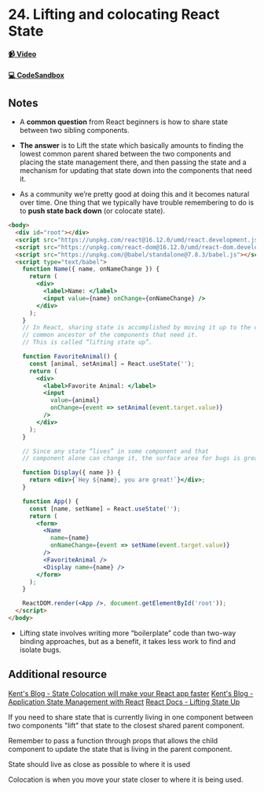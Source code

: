 # 24. Lifting and colocating React State

#### [📹 Video](https://egghead.io/lessons/react-v2-24-lifting-and-colocating-react-state?pl=a-beginners-guide-to-react-v2-6c4d)

#### [💻 CodeSandbox](https://codesandbox.io/s/github/kentcdodds/beginners-guide-to-react/tree/codesandbox/24-lifting-and-colocating?from-embed)

## Notes

- A **common question** from React beginners is how to share state between two sibling components.
- **The answer** is to Lift the state which basically amounts to finding the lowest common parent shared between the two components and placing the state management there, and then passing the state and a mechanism for updating that state down into the components that need it.

- As a community we’re pretty good at doing this and it becomes natural over time. One thing that we typically have trouble remembering to do is to **push state back down** (or colocate state).

```html
<body>
  <div id="root"></div>
  <script src="https://unpkg.com/react@16.12.0/umd/react.development.js"></script>
  <script src="https://unpkg.com/react-dom@16.12.0/umd/react-dom.development.js"></script>
  <script src="https://unpkg.com/@babel/standalone@7.8.3/babel.js"></script>
  <script type="text/babel">
    function Name({ name, onNameChange }) {
      return (
        <div>
          <label>Name: </label>
          <input value={name} onChange={onNameChange} />
        </div>
      );
    }
    // In React, sharing state is accomplished by moving it up to the closest
    // common ancestor of the components that need it.
    // This is called “lifting state up”.

    function FavoriteAnimal() {
      const [animal, setAnimal] = React.useState('');
      return (
        <div>
          <label>Favorite Animal: </label>
          <input
            value={animal}
            onChange={event => setAnimal(event.target.value)}
          />
        </div>
      );
    }

    // Since any state “lives” in some component and that
    // component alone can change it, the surface area for bugs is greatly reduced.

    function Display({ name }) {
      return <div>{`Hey ${name}, you are great!`}</div>;
    }

    function App() {
      const [name, setName] = React.useState('');
      return (
        <form>
          <Name
            name={name}
            onNameChange={event => setName(event.target.value)}
          />
          <FavoriteAnimal />
          <Display name={name} />
        </form>
      );
    }

    ReactDOM.render(<App />, document.getElementById('root'));
  </script>
</body>
```

- Lifting state involves writing more “boilerplate” code than two-way binding approaches, but as a benefit, it takes less work to find and isolate bugs.

## Additional resource

[Kent's Blog - State Colocation will make your React app faster](https://kentcdodds.com/blog/state-colocation-will-make-your-react-app-faster)
[Kent's Blog - Application State Management with React](https://kentcdodds.com/blog/application-state-management-with-react)
[React Docs - Lifting State Up](https://reactjs.org/docs/lifting-state-up.html)

<TimeStamp start="1:00" end="1:20">
  
  If you need to share state that is currently living in one component between two components "lift" that state to the closest shared parent component. 
  
</TimeStamp>

<TimeStamp start="1:30" end="1:57">
  
  Remember to pass a function through props that allows the child component to update the state that is living in the parent component.
  
</TimeStamp>

<TimeStamp start="2:20" end="2:25">
  
  State should live as close as possible to where it is used
  
</TimeStamp>

<TimeStamp start="3:00" end="3:10">
  
  Colocation is when you move your state closer to where it is being used.
  
</TimeStamp>